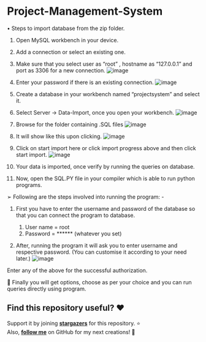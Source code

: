 # Project-Management-System
•	Steps to import database from the zip folder.

1.	 Open MySQL workbench in your device.

2.	 Add a connection or select an existing one.

3.	Make sure that you select user as “root” , hostname as “127.0.0.1” and port as 3306 for a new connection.
![image](https://user-images.githubusercontent.com/85061899/175381900-ff6f6250-fd9d-46e2-b73a-3fa16de29551.png)

 
4.	Enter your password if there is an existing connection.
![image](https://user-images.githubusercontent.com/85061899/175381952-505acac7-6d07-4cd4-9b48-c1da6d621686.png)

 
5.	 Create a database in your workbench named “projectsystem” and select it.

6.	Select Server -> Data-Import, once you open your workbench.
![image](https://user-images.githubusercontent.com/85061899/175382008-d64a95f0-cf5d-4872-b9cd-9e55a2a12fc6.png)

 

7.	Browse for the folder containing .SQL files
![image](https://user-images.githubusercontent.com/85061899/175382052-02eb1b41-5060-4c4c-b967-d90e6147f266.png)

 

8.	It will show like this upon clicking.
![image](https://user-images.githubusercontent.com/85061899/175381812-aceab2d7-c175-440f-b67d-e7a0aedd704b.png)

 

9.	 Click on start import here or click import progress above and then click start import.
![image](https://user-images.githubusercontent.com/85061899/175382103-eb4fa956-d2b9-4ad3-8692-e0e4f430c9af.png)



10.	Your data is imported, once verify by running the queries on database.

11.	Now, open the SQL.PY file in your compiler which is 
        able to run python programs.

➢	Following are the steps involved into running the program: -

1.	First you have to enter the username and password of the database so that you can connect the program to database.
       1.	User name = root
       2.	Password = ****** (whatever you set)

2.	After, running the program it will ask you to enter username and respective password. (You can customise it according to your need later.)
![image](https://user-images.githubusercontent.com/85061899/175381563-a01a810f-e1a0-4c1b-824f-4bae2cee286c.png)

 

Enter any of the above for the successful authorization.

	Finally you will get options, choose as per your choice and you can run queries directly using program.

## Find this repository useful? :heart:
Support it by joining __[stargazers](https://github.com/AmartyaSingh97/Project-Management-System/stargazers)__ for this repository. :star: <br>
Also, __[follow me](https://github.com/AmartyaSingh97)__ on GitHub for my next creations! 🤩
